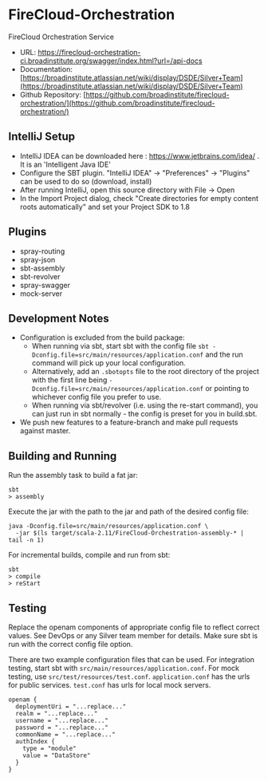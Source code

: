 # FireCloud-Orchestration
FireCloud Orchestration Service

* URL: https://firecloud-orchestration-ci.broadinstitute.org/swagger/index.html?url=/api-docs
* Documentation: [https://broadinstitute.atlassian.net/wiki/display/DSDE/Silver+Team](https://broadinstitute.atlassian.net/wiki/display/DSDE/Silver+Team)
* Github Repository: [https://github.com/broadinstitute/firecloud-orchestration/](https://github.com/broadinstitute/firecloud-orchestration/)

## IntelliJ Setup
* IntelliJ IDEA can be downloaded here : https://www.jetbrains.com/idea/ . It is an 'Intelligent Java IDE'
* Configure the SBT plugin.  "IntelliJ IDEA" -> "Preferences" -> "Plugins" can be used to do so (download, install)
* After running IntelliJ, open this source directory with File -> Open
* In the Import Project dialog, check "Create directories for empty content roots automatically" and set your Project SDK to 1.8

## Plugins
* spray-routing
* spray-json
* sbt-assembly
* sbt-revolver
* spray-swagger
* mock-server

## Development Notes
* Configuration is excluded from the build package:
    - When running via sbt, start sbt with the config file ```sbt -Dconfig.file=src/main/resources/application.conf``` and the run command will pick up your local configuration.
    - Alternatively, add an ```.sbotopts``` file to the root directory of the project with the first line being ```-Dconfig.file=src/main/resources/application.conf``` or pointing to whichever config file you prefer to use.
    - When running via sbt/revolver (i.e. using the re-start command), you can just run in sbt normally - the config is preset for you in build.sbt.
* We push new features to a feature-branch and make pull requests against master.

## Building and Running

Run the assembly task to build a fat jar:
```
sbt
> assembly
```

Execute the jar with the path to the jar and path of the desired config file:

```
java -Dconfig.file=src/main/resources/application.conf \
  -jar $(ls target/scala-2.11/FireCloud-Orchestration-assembly-* | tail -n 1)
```

For incremental builds, compile and run from sbt:
```
sbt
> compile
> reStart
```

## Testing

Replace the openam components of appropriate config file to reflect correct values. 
See DevOps or any Silver team member for details. Make sure sbt is run with the correct config file option.

There are two example configuration files that can be used. For integration testing, 
start sbt with `src/main/resources/application.conf`. For mock testing, use `src/test/resources/test.conf`. 
`application.conf` has the urls for public services. `test.conf` has urls for local mock servers.

    openam {
	  deploymentUri = "...replace..."
	  realm = "...replace..."
	  username = "...replace..."
	  password = "...replace..."
	  commonName = "...replace..."
	  authIndex {
	    type = "module"
	    value = "DataStore"
	  }
    }  
